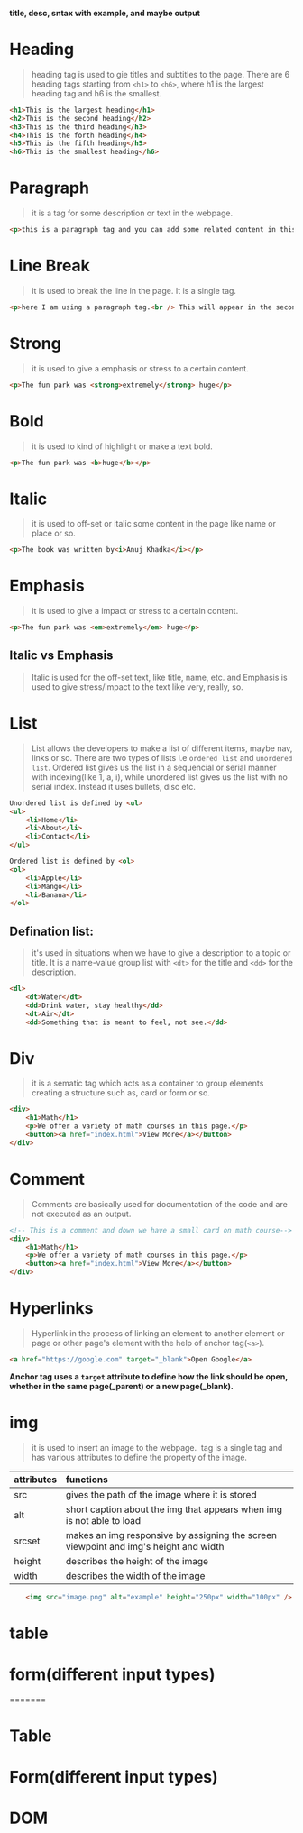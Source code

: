 **title, desc, sntax with example, and maybe output**

# Heading
> heading tag is used to gie titles and subtitles to the page. There are 6 heading tags starting from `<h1>` to `<h6>`, where h1 is the largest heading tag and h6 is the smallest.
```html
<h1>This is the largest heading</h1>
<h2>This is the second heading</h2>
<h3>This is the third heading</h3>
<h4>This is the forth heading</h4>
<h5>This is the fifth heading</h5>
<h6>This is the smallest heading</h6>
```


# Paragraph
> it is a tag for some description or text in the webpage.
```html
<p>this is a paragraph tag and you can add some related content in this tag</p>
```


# Line Break
> it is used to break the line in the page. It is a single tag.
```html
<p>here I am using a paragraph tag.<br /> This will appear in the second line now.
```


# Strong
> it is used to give a emphasis or stress to a certain content.
```html
<p>The fun park was <strong>extremely</strong> huge</p>
```


# Bold
> it is used to kind of highlight or make a text bold.
```html
<p>The fun park was <b>huge</b></p>
```


# Italic
> it is used to off-set or italic some content in the page like name or place or so.
```html
<p>The book was written by<i>Anuj Khadka</i></p>
```


# Emphasis
> it is used to give a impact or stress to a certain content.
```html
<p>The fun park was <em>extremely</em> huge</p>
```


## Italic vs Emphasis
> Italic is used for the off-set text, like title, name, etc. and Emphasis is used to give stress/impact to the text like very, really, so.


# List
> List allows the developers to make a list of different items, maybe nav, links or so. There are two types of lists i.e `ordered list` and `unordered list`. Ordered list gives us the list in a sequencial or serial manner with indexing(like 1, a, i), while unordered list gives us the list with no serial index. Instead it uses bullets, disc etc.
```html
Unordered list is defined by <ul>
<ul>
    <li>Home</li>
    <li>About</li>
    <li>Contact</li>
</ul>

Ordered list is defined by <ol>
<ol>
    <li>Apple</li>
    <li>Mango</li>
    <li>Banana</li>
</ol>
```
## Defination list:
> it's used in situations when we have to give a description to a topic or title. It is a name-value group list with `<dt>` for the title and `<dd>` for the description.
```html
<dl>
    <dt>Water</dt>
    <dd>Drink water, stay healthy</dd>
    <dt>Air</dt>
    <dd>Something that is meant to feel, not see.</dd>
```


# Div
> it is a sematic tag which acts as a container to group elements creating a structure such as, card or form or so.
```html
<div>
    <h1>Math</h1>
    <p>We offer a variety of math courses in this page.</p>
    <button><a href="index.html">View More</a></button>
</div>
```


# Comment
> Comments are basically used for documentation of the code and are not executed as an output.
```html
<!-- This is a comment and down we have a small card on math course-->
<div>
    <h1>Math</h1>
    <p>We offer a variety of math courses in this page.</p>
    <button><a href="index.html">View More</a></button>
</div>
```


# Hyperlinks
> Hyperlink in the process of linking an element to another element or page or other page's element with the help of anchor tag(`<a>`).
```html
<a href="https://google.com" target="_blank">Open Google</a>
```
**Anchor tag uses a `target` attribute to define how the link should be open, whether in the same page(_parent) or a new page(_blank).**


# img
> it is used to insert an image to the webpage. <img> tag is a single tag and has various attributes to define the property of the image.

| attributes | functions |
|:-----------|:----------|
| src        | gives the path of the image where it is stored |
| alt        | short caption about the img that appears when img is not able to load |
| srcset     | makes an img responsive by assigning the screen viewpoint and img's height and width|
| height     | describes the height of the image |
| width      | describes the width of the image |

```html
    <img src="image.png" alt="example" height="250px" width="100px" />
```


# table
# form(different input types)
=======
# Table
# Form(different input types)
# DOM
